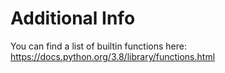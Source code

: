 # Additional Info
You can find a list of builtin functions here:
https://docs.python.org/3.8/library/functions.html